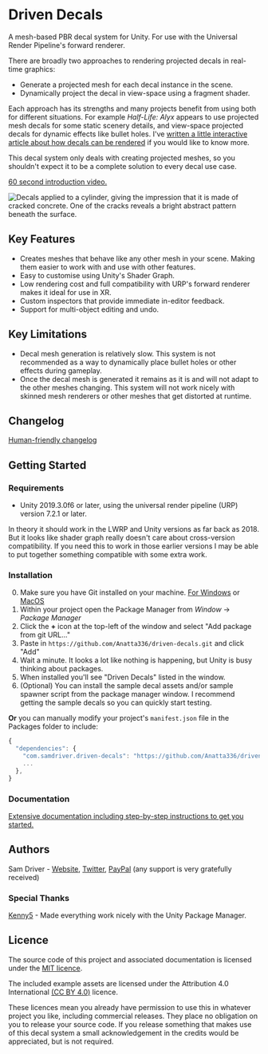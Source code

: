 # Driven Decals
A mesh-based PBR decal system for Unity. For use with the Universal Render Pipeline's forward renderer.

There are broadly two approaches to rendering projected decals in real-time graphics:
* Generate a projected mesh for each decal instance in the scene.
* Dynamically project the decal in view-space using a fragment shader.

Each approach has its strengths and many projects benefit from using both for different situations. For example *Half-Life: Alyx* appears to use projected mesh decals for some static scenery details, and view-space projected decals for dynamic effects like bullet holes. I've [written a little interactive article about how decals can be rendered](https://samdriver.xyz/articles/decalsIntro.htm) if you would like to know more.

This decal system only deals with creating projected meshes, so you shouldn't expect it to be a complete solution to every decal use case.

[60 second introduction video.](https://www.youtube.com/watch?v=zFEtdRrD2D4)

![Decals applied to a cylinder, giving the impression that it is made of cracked concrete. One of the cracks reveals a bright abstract pattern beneath the surface.](/Documentation~/images/demonstration.png)

## Key Features
* Creates meshes that behave like any other mesh in your scene. Making them easier to work with and use with other features.
* Easy to customise using Unity's Shader Graph.
* Low rendering cost and full compatibility with URP's forward renderer makes it ideal for use in XR.
* Custom inspectors that provide immediate in-editor feedback.
* Support for multi-object editing and undo.

## Key Limitations
* Decal mesh generation is relatively slow. This system is not recommended as a way to dynamically place bullet holes or other effects during gameplay.
* Once the decal mesh is generated it remains as it is and will not adapt to the other meshes changing. This system will not work nicely with skinned mesh renderers or other meshes that get distorted at runtime.

## Changelog
[Human-friendly changelog](CHANGELOG.md)

## Getting Started
### Requirements
* Unity 2019.3.0f6 or later, using the universal render pipeline (URP) version 7.2.1 or later.

In theory it should work in the LWRP and Unity versions as far back as 2018. But it looks like shader graph really doesn't care about cross-version compatibility. If you need this to work in those earlier versions I may be able to put together something compatible with some extra work. 

### Installation
0. Make sure you have Git installed on your machine. [For Windows](https://gitforwindows.org/) or [MacOS](https://git-scm.com/book/en/v2/Getting-Started-Installing-Git#_installing_on_macos)
1. Within your project open the Package Manager from *Window* → *Package Manager*
2. Click the **+** icon at the top-left of the window and select "Add package from git URL..."
3. Paste in `https://github.com/Anatta336/driven-decals.git` and click "Add"
4. Wait a minute. It looks a lot like nothing is happening, but Unity is busy thinking about packages.
5. When installed you'll see "Driven Decals" listed in the window.
6. (Optional) You can install the sample decal assets and/or sample spawner script from the package manager window. I recommend getting the sample decals so you can quickly start testing.

**Or** you can manually modify your project's `manifest.json` file in the Packages folder to include:
```js
{
  "dependencies": {
    "com.samdriver.driven-decals": "https://github.com/Anatta336/driven-decals.git",
    ...
  },
}
```

### Documentation
[Extensive documentation including step-by-step instructions to get you started.](Documentation~/DrivenDecals.md)

## Authors
Sam Driver - [Website](https://samdriver.xyz/), [Twitter](https://twitter.com/SamDriver_), [PayPal](https://www.paypal.me/SamDriver336) (any support is very gratefully received)

### Special Thanks
[Kenny5](https://github.com/Kenny5) - Made everything work nicely with the Unity Package Manager.

## Licence
The source code of this project and associated documentation is licensed under the [MIT licence](../master/LICENSE.txt).

The included example assets are licensed under the Attribution 4.0 International [(CC BY 4.0)](https://creativecommons.org/licenses/by/4.0/) licence.

These licences mean you already have permission to use this in whatever project you like, including commercial releases. They place no obligation on you to release your source code. If you release something that makes use of this decal system a small acknowledgement in the credits would be appreciated, but is not required.
